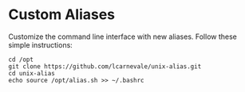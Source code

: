 # Custom Aliases

Customize the command line interface with new aliases. Follow these simple instructions:

```
cd /opt
git clone https://github.com/lcarnevale/unix-alias.git
cd unix-alias
echo source /opt/alias.sh >> ~/.bashrc
```
